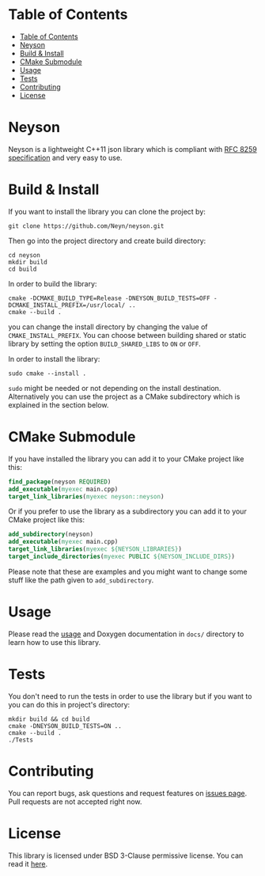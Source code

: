 # Table of Contents
- [Table of Contents](#table-of-contents)
- [Neyson](#neyson)
- [Build & Install](#build--install)
- [CMake Submodule](#cmake-submodule)
- [Usage](#usage)
- [Tests](#tests)
- [Contributing](#contributing)
- [License](#license)

# Neyson
Neyson is a lightweight C++11 json library which is compliant with [RFC 8259 specification](https://tools.ietf.org/html/rfc8259) and very easy to use.

# Build & Install
If you want to install the library you can clone the project by:

``` shell
git clone https://github.com/Neyn/neyson.git
```

Then go into the project directory and create build directory:

``` shell
cd neyson
mkdir build
cd build
```

In order to build the library:

``` shell
cmake -DCMAKE_BUILD_TYPE=Release -DNEYSON_BUILD_TESTS=OFF -DCMAKE_INSTALL_PREFIX=/usr/local/ ..
cmake --build .
```

you can change the install directory by changing the value of ```CMAKE_INSTALL_PREFIX```. You can choose between building shared or static library by setting the option ```BUILD_SHARED_LIBS``` to ```ON``` or ```OFF```.

In order to install the library:

``` shell
sudo cmake --install .
```

```sudo``` might be needed or not depending on the install destination. Alternatively you can use the project as a CMake subdirectory which is explained in the section below.

# CMake Submodule
If you have installed the library you can add it to your CMake project like this:

``` cmake
find_package(neyson REQUIRED)
add_executable(myexec main.cpp)
target_link_libraries(myexec neyson::neyson)
```

Or if you prefer to use the library as a subdirectory you can add it to your CMake project like this:

``` cmake
add_subdirectory(neyson)
add_executable(myexec main.cpp)
target_link_libraries(myexec ${NEYSON_LIBRARIES})
target_include_directories(myexec PUBLIC ${NEYSON_INCLUDE_DIRS})
```

Please note that these are examples and you might want to change some stuff like the path given to ```add_subdirectory```.

# Usage
Please read the [usage](USAGE.md) and Doxygen documentation in ```docs/``` directory to learn how to use this library.

# Tests
You don't need to run the tests in order to use the library but if you want to you can do this in project's directory:

``` shell
mkdir build && cd build
cmake -DNEYSON_BUILD_TESTS=ON ..
cmake --build .
./Tests
```

# Contributing
You can report bugs, ask questions and request features on [issues page](../../issues). Pull requests are not accepted right now.

# License
This library is licensed under BSD 3-Clause permissive license. You can read it [here](LICENSE).
